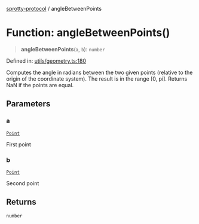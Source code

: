 
[sprotty-protocol](../globals) / angleBetweenPoints

# Function: angleBetweenPoints()

> **angleBetweenPoints**(`a`, `b`): `number`

Defined in: [utils/geometry.ts:180](https://github.com/eclipse-sprotty/sprotty/blob/f9b2433481cc27a1ac0c92d525a92039ae7f6c76/packages/sprotty-protocol/src/utils/geometry.ts#L180)

Computes the angle in radians between the two given points (relative to the origin of the coordinate system).
The result is in the range [0, pi]. Returns NaN if the points are equal.

## Parameters

### a

[`Point`](../Interface.Point)

First point

### b

[`Point`](../Interface.Point)

Second point

## Returns

`number`
